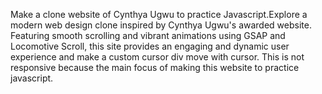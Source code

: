 Make a clone website of Cynthya Ugwu to practice Javascript.Explore a modern web design clone inspired by Cynthya Ugwu's awarded website. Featuring smooth scrolling and vibrant animations using GSAP and Locomotive Scroll, this site provides an engaging and dynamic user experience and make a custom cursor div move with cursor.
This is not responsive because the main focus of making this website to practice javascript.
